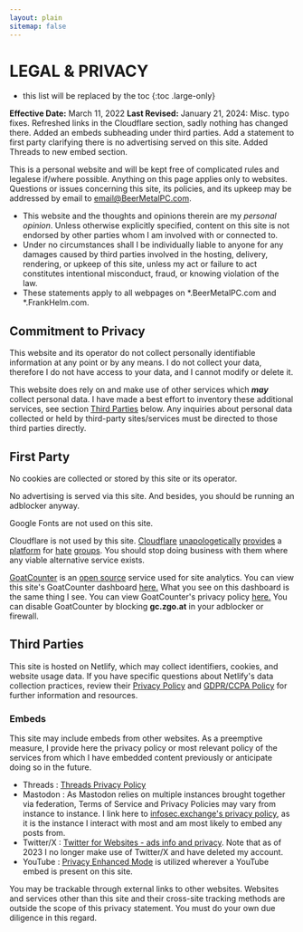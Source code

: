 ```yaml
---
layout: plain
sitemap: false
---
```


# LEGAL & PRIVACY

* this list will be replaced by the toc
{:toc .large-only}

**Effective Date:** March 11, 2022
**Last Revised:** January 21, 2024: Misc. typo fixes. Refreshed links in the Cloudflare section, sadly nothing has changed there. Added an embeds subheading under third parties. Add a statement to first party clarifying there is no advertising served on this site. Added Threads to new embed section.

This is a personal website and will be kept free of complicated rules and legalese if/where possible. Anything on this page applies only to websites. Questions or issues concerning this site, its policies, and its upkeep may be addressed by email to [email@BeerMetalPC.com](mailto:email@BeerMetalPC.com).

- This website and the thoughts and opinions therein are my *personal opinion*. Unless otherwise explicitly specified, content on this site is not endorsed by other parties whom I am involved with or connected to. 
- Under no circumstances shall I be individually liable to anyone for any damages caused by third parties involved in the hosting, delivery, rendering, or upkeep of this site, unless my act or failure to act constitutes intentional misconduct, fraud, or knowing violation of the law. 
- These statements apply to all webpages on *.BeerMetalPC.com and *.FrankHelm.com. 

## Commitment to Privacy

This website and its operator do not collect personally identifiable information at any point or by any means. I do not collect your data, therefore I do not have access to your data, and I cannot modify or delete it. 

This website does rely on and make use of other services which ***may*** collect personal data. I have made a best effort to inventory these additional services, see section [Third Parties](/LEGAL/#third-parties) below. Any inquiries about personal data collected or held by third-party sites/services must be directed to those third parties directly. 

## First Party

No cookies are collected or stored by this site or its operator. 

No advertising is served via this site. And besides, you should be running an adblocker anyway. 

Google Fonts are not used on this site. 

Cloudflare is not used by this site. [Cloudflare](https://srslyriskybiz.substack.com/p/albania-severs-diplomatic-ties-with) [unapologetically](https://www.theregister.com/2022/08/31/cloudflare_kiwi_farm/) [provides](https://www.theguardian.com/world/2018/feb/10/web-giant-cloudflare-storing-extreme-neo-nazi-content-on-uk-soil) a [platform](https://www.vice.com/en/article/j5yxxg/cloudflare-is-protecting-a-site-linked-to-a-neo-nazi-terror-group) for [hate](https://www.memri.org/dttm/cloudflare-us-based-leading-reverse-proxy-service-favored-prominent-neo-nazis-and-white) [groups](https://www.protocol.com/bulletins/cloudflare-service-termination-kiwi-farms). You should stop doing business with them where any viable alternative service exists. 

[GoatCounter](https://goatcounter.com/) is an [open source](https://github.com/arp242/goatcounter) service used for site analytics. You can view this site's GoatCounter dashboard [here.](https://bhksuhd32g.goatcounter.com/) What you see on this dashboard is the same thing I see. You can view GoatCounter's privacy policy [here.](https://www.goatcounter.com/help/privacy) You can disable GoatCounter by blocking **gc.zgo.at** in your adblocker or firewall.  

## Third Parties

This site is hosted on Netlify, which may collect identifiers, cookies, and website usage data. If you have specific questions about Netlify's data collection practices, review their [Privacy Policy](https://www.netlify.com/privacy) and [GDPR/CCPA Policy](https://www.netlify.com/gdpr-ccpa) for further information and resources. 

### Embeds 

This site may include embeds from other websites. As a preemptive measure, I provide here the privacy policy or most relevant policy of the services from which I have embedded content previously or anticipate doing so in the future. 

- Threads : [Threads Privacy Policy](https://terms.threads.com/privacy-policy)
- Mastodon : As Mastodon relies on multiple instances brought together via federation, Terms of Service and Privacy Policies may vary from instance to instance. I link here to [infosec.exchange's privacy policy](https://infosec.exchange/privacy-policy), as it is the instance I interact with most and am most likely to embed any posts from. 
- Twitter/X : [Twitter for Websites - ads info and privacy](https://help.twitter.com/en/twitter-for-websites-ads-info-and-privacy). Note that as of 2023 I no longer make use of Twitter/X and have deleted my account.
- YouTube : [Privacy Enhanced Mode](https://support.google.com/youtube/answer/171780?hl=en) is utilized wherever a YouTube embed is present on this site. 

You may be trackable through external links to other websites. Websites and services other than this site and their cross-site tracking methods are outside the scope of this privacy statement. You must do your own due diligence in this regard. 
